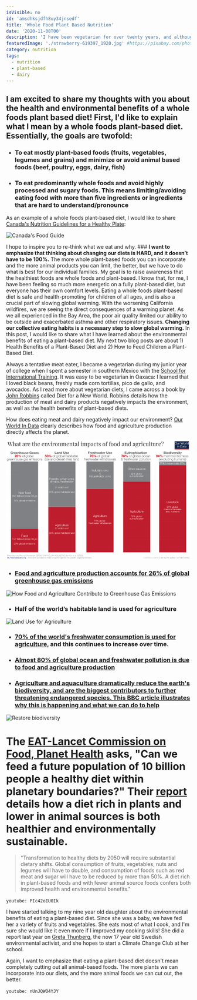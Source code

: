 ```yaml
---
isVisible: no
id: 'amsdhksjdfh8uy34jnsedf'
title: 'Whole Food Plant Based Nutrition'
date: '2020-11-08T00'
description: 'I have been vegetarian for over twenty years, and although I knew that a fully plant-based diet was best for the environment, I always thought it was nutritionally incomplete.  It always seemed too impossible to have a healthy and balanced diet without any animal products. I recently took a course in plant-based nutrition and now feel confident being plant-based for myself and my family, and recommending plant-based diets for children'
featuredImage: './strawberry-619397_1920.jpg' #https://pixabay.com/photos/strawberry-show-red-finger-hand-619397/
category: nutrition
tags:
  - nutrition
  - plant-based
  - dairy
---
```


## I am excited to share my thoughts with you about the health and environmental benefits of a whole foods plant based diet!  First, I'd like to explain what I mean by a whole foods plant-based diet.  Essentially, the goals are twofold:

* ### To eat mostly plant-based foods (fruits, vegetables, legumes and grains) and minimize or avoid animal based foods (beef, poultry, eggs, dairy, fish)
* ### To eat predominantly whole foods and avoid highly processed and sugary foods. This means limiting/avoiding eating food with more than five ingredients or ingredients that are hard to understand/pronounce

As an example of a whole foods plant-based diet, I would like to share [Canada's Nutrition Guidelines for a Healthy Plate](https://food-guide.canada.ca/en/):

![Canada's Food Guide](https://food-guide.canada.ca/static/assets/visual_en.png)

I hope to inspire you to re-think what we eat and why. ### **I want to emphasize that thinking about changing our diets is HARD, and it doesn’t have to be 100%.** The more whole plant-based foods you can incorporate and the more animal products you can limit, the better, but we have to do what is best for our individual families. My goal is to raise awareness that the healthiest foods are whole foods and plant-based. I know that, for me, I have been feeling so much more energetic on a fully plant-based diet, but everyone has their own comfort levels.  Eating a whole foods plant-based diet is safe and health-promoting for children of all ages, and is also a crucial part of slowing global warming. With the worsening California wildfires, we are seeing the direct consequences of a warming planet. As we all experienced in the Bay Area, the poor air quality limited our ability to be outside and exacerbated asthma and other respiratory issues.  **Changing our collective eating habits is a necessary step to slow global warming.**  In this post, I would like to share what I have learned about the environmental benefits of eating a plant-based diet.  My next two blog posts are about 1) Health Benefits of a Plant-Based Diet and 2) How to Feed Children a Plant-Based Diet.

Always a tentative meat eater, I became a vegetarian during my junior year of college when I spent a semester in southern Mexico with the [School for International Training](https://www.sit.edu/).  It was easy to be vegetarian in Oaxaca: I learned that I loved black beans, freshly made corn tortillas, pico de gallo, and avocados.  As I read more about vegetarian diets, I came across a book by [John Robbins](https://www.johnrobbins.info/) called Diet for a New World.  Robbins details how the production of meat and dairy products negatively impacts the environment, as well as the health benefits of plant-based diets.  

How does eating meat and dairy negatively impact our environment? [Our World In Data](https://ourworldindata.org/environmental-impacts-of-food) clearly describes how food and agriculture production directly affects the planet.

![environmental impacts of food](./What-are-the-environmental-impacts-of-agriculture-800x518.png)

* ### [Food and agriculture production accounts for **26%** of global greenhouse gas emissions](https://ourworldindata.org/food-ghg-emissions)

![How Food and Agriculture Contribute to Greenhouse Gas Emissions](https://ourworldindata.org/uploads/2019/11/How-much-of-GHGs-come-from-food-544x550.png)

* ### Half of the world’s habitable land is used for agriculture

![Land Use for Agriculture](https://ourworldindata.org/uploads/2020/01/Global-land-use-graphic-800x506.png)

* ### [70% of the world's freshwater consumption is used for agriculture](https://ourworldindata.org/water-use-stress), and this continues to increase over time.

* ### [Almost 80% of global ocean and freshwater pollution is due to food and agriculture production](https://foodprint.org/issues/how-industrial-agriculture-affects-our-water/)

* ### [Agriculture and aquaculture dramatically reduce the earth's biodiversity, and are the biggest contributors to further threatening endangered species. This BBC article illustrates why this is happening and what we can do to help](https://www.bbc.com/news/science-environment-54357899)

![Restore biodiversity](https://ichef.bbci.co.uk/news/800/cpsprodpb/7007/production/_114697682_biodiversity_restore_plan_gra640-nc.png)

# The [EAT-Lancet Commission on Food, Planet Health](https://eatforum.org/eat-lancet-commission/) asks, "Can we feed a future population of 10 billion people a healthy diet within planetary boundaries?"  Their [report](https://eatforum.org/eat-lancet-commission/eat-lancet-commission-summary-report/) details how a diet rich in plants and lower in animal sources is both healthier and environmentally sustainable. 

> "Transformation to healthy diets by 2050 will require substantial dietary shifts. Global consumption of fruits, vegetables, nuts and legumes will have to double, and consumption of foods such as red meat and sugar will have to be reduced by more than 50%. A diet rich in plant-based foods and with fewer animal source foods confers both improved health and environmental benefits."

`youtube: PIc42oIU0Ik`

I have started talking to my nine year old daughter about the environmental benefits of eating a plant-based diet. Since she was a baby, we have fed her a variety of fruits and vegetables. She eats most of what I cook, and I'm sure she would like it even more if I improved my cooking skills!  She did a report last year on [Greta Thunberg](https://en.wikipedia.org/wiki/Greta_Thunberg), the now 17 year old Swedish environmental activist, and she hopes to start a Climate Change Club at her school.

Again, I want to emphasize that eating a plant-based diet doesn't mean completely cutting out all animal-based foods. The more plants we can incorporate into our diets, and the more animal foods we can cut out, the better. 

`youtube: nUnJQWO4YJY`

